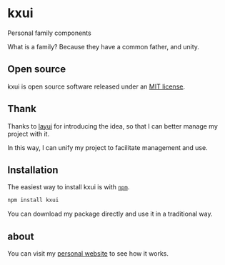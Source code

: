# kxui

Personal family components

What is a family? Because they have a common father, and unity.

## Open source

kxui is open source software released under an
[MIT license](https://github.com/Lkx2217/kxui/blob/master/LICENSE).

## Thank

Thanks to [layui](https://github.com/sentsin/layui/) for introducing the idea, so that I can better manage my project with it.

In this way, I can unify my project to facilitate management and use.

## Installation

The easiest way to install kxui is with [`npm`][npm].

[npm]: https://www.npmjs.com/

```sh
npm install kxui
```

You can download my package directly and use it in a traditional way.

## about

You can visit my [personal website](http://www.kxui.org/) to see how it works.